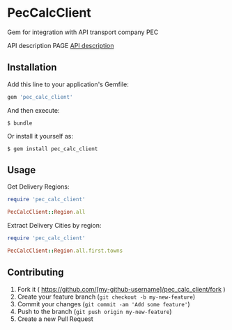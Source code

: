 # PecCalcClient

Gem for integration with API transport company PEC

API description PAGE
[API description](http://pecom.ru/business/developers/api_public/)

## Installation

Add this line to your application's Gemfile:

```ruby
gem 'pec_calc_client'
```

And then execute:

    $ bundle

Or install it yourself as:

    $ gem install pec_calc_client

## Usage

Get Delivery Regions: 

```ruby
require 'pec_calc_client'

PecCalcClient::Region.all
```
Extract Delivery Cities by region: 

```ruby
require 'pec_calc_client'

PecCalcClient::Region.all.first.towns
```

## Contributing

1. Fork it ( https://github.com/[my-github-username]/pec_calc_client/fork )
2. Create your feature branch (`git checkout -b my-new-feature`)
3. Commit your changes (`git commit -am 'Add some feature'`)
4. Push to the branch (`git push origin my-new-feature`)
5. Create a new Pull Request
